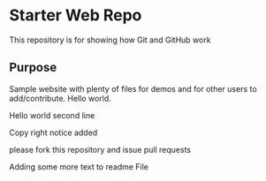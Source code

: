 # Starter Web Repo

This repository is for showing how Git and GitHub work

## Purpose

Sample website with plenty of files for demos and for other users to add/contribute. Hello world.


Hello world second line

Copy right notice added


please fork this repository and issue pull requests 



Adding some more text to readme File